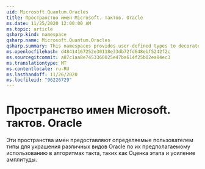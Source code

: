 ```yaml
---
uid: Microsoft.Quantum.Oracles
title: Пространство имен Microsoft. тактов. Oracle
ms.date: 11/25/2020 12:00:00 AM
ms.topic: article
qsharp.kind: namespace
qsharp.name: Microsoft.Quantum.Oracles
qsharp.summary: This namespaces provides user-defined types to decorate various kinds of oracles by their intended use in quantum algorithms such as phase estimation and amplitude amplification.
ms.openlocfilehash: d48414167252e30118e33db72fd648ebf5242f2c
ms.sourcegitcommit: a87c1aa8e7453360025e47ba614f25b02ea84ec3
ms.translationtype: MT
ms.contentlocale: ru-RU
ms.lasthandoff: 11/26/2020
ms.locfileid: "96226729"
---
```

# <a name="microsoftquantumoracles-namespace"></a>Пространство имен Microsoft. тактов. Oracle

Эти пространства имен предоставляют определяемые пользователем типы для украшения различных видов Oracle по их предполагаемому использованию в алгоритмах такта, таких как Оценка этапа и усиление амплитуды.


